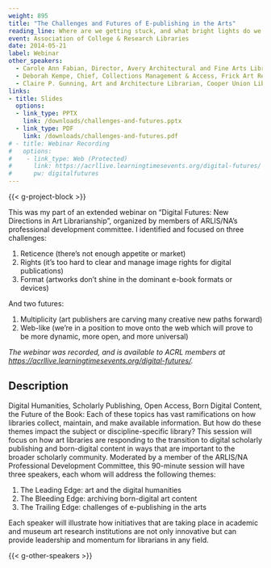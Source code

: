 ```yaml
---
weight: 895
title: "The Challenges and Futures of E-publishing in the Arts"
reading_line: Where are we getting stuck, and what bright lights do we see ahead
event: Association of College & Research Libraries
date: 2014-05-21
label: Webinar
other_speakers:
  - Carole Ann Fabian, Director, Avery Architectural and Fine Arts Library, Columbia University
  - Deborah Kempe, Chief, Collections Management & Access, Frick Art Reference Library of The Frick Collection
  - Claire P. Gunning, Art and Architecture Librarian, Cooper Union Library
links:
- title: Slides
  options:
  - link_type: PPTX
    link: /downloads/challenges-and-futures.pptx
  - link_type: PDF
    link: /downloads/challenges-and-futures.pdf
# - title: Webinar Recording
#   options:
#    - link_type: Web (Protected)
#      link: https://acrllive.learningtimesevents.org/digital-futures/
#      pw: digitalfutures
---
```


{{< g-project-block >}}

This was my part of an extended webinar on “Digital Futures: New Directions in Art Librarianship”, organized by members of ARLIS/NA’s professional development committee. I identified and focused on three challenges:

1. Reticence (there’s not enough appetite or market)
2. Rights (it’s too hard to clear and manage image rights for digital publications)
3. Format (artworks don’t shine in the dominant e-book formats or devices)

And two futures:

1. Multiplicity (art publishers are carving many creative new paths forward)
2. Web-like (we’re in a position to move onto the web which will prove to be more dynamic, more open, and more universal)

*The webinar was recorded, and is available to ACRL members at https://acrllive.learningtimesevents.org/digital-futures/.*

## Description

Digital Humanities, Scholarly Publishing, Open Access, Born Digital Content, the Future of the Book: Each of these topics has vast ramifications on how libraries collect, maintain, and make available information. But how do these themes impact the subject or discipline-specific library? This session will focus on how art libraries are responding to the transition to digital scholarly publishing and born-digital content in ways that are important to the broader scholarly community. Moderated by a member of the ARLIS/NA Professional Development Committee, this 90-minute session will have three speakers, each whom will address the following themes: 

1. The Leading Edge: art and the digital humanities 
2. The Bleeding Edge: archiving born-digital art content 
3. The Trailing Edge: challenges of e-publishing in the arts 

Each speaker will illustrate how initiatives that are taking place in academic and museum art research institutions are not only innovative but can provide leadership and momentum for librarians in any field. 

{{< g-other-speakers >}}